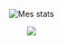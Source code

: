 <p align="center"> <img align="center" src="https://github-readme-stats.vercel.app/api?username=HyZxx&show_icons=true&include_all_commits=true&show_icons=true&title_color=fff&icon_color=79ff97&text_color=9f9f9f&bg_color=151515" alt="Mes stats" /> </p>

<p align="center"> <img align="center" src="https://github-readme-stats.vercel.app/api?username=HyZxx&count_private=true&bg_color=dark" /> </p>
